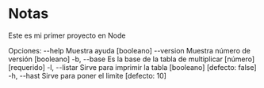 # Notas

Este es mi primer proyecto en Node

Opciones:
      --help     Muestra ayuda                                        [booleano]
      --version  Muestra número de versión                            [booleano]
  -b, --base     Es la base de la tabla de multiplicar      [número] [requerido]
  -l, --listar   Sirve para imprimir la tabla        [booleano] [defecto: false]
  -h, --hast     Sirve para poner el limite                        [defecto: 10]

